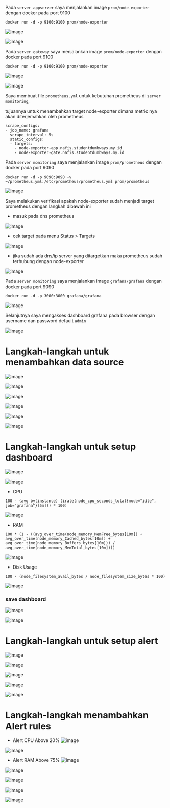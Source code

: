 Pada `server appserver` saya menjalankan image `prom/node-exporter` dengan docker pada port 9100

```
docker run -d -p 9100:9100 prom/node-exporter
```
![image](https://user-images.githubusercontent.com/52950376/236685930-a7d37629-f14f-4623-b8dc-ad7b860aed1c.png)

![image](https://user-images.githubusercontent.com/52950376/236685867-b725f85c-291a-4737-bf94-fc98fd80a559.png)

Pada `server gateway` saya menjalankan image `prom/node-exporter` dengan docker pada port 9100

```
docker run -d -p 9100:9100 prom/node-exporter
```
![image](https://user-images.githubusercontent.com/52950376/236685942-23072a5e-78fd-48e1-b2ac-e23b8b4377a6.png)

![image](https://user-images.githubusercontent.com/52950376/236685986-f4b9bb4d-6a3a-414f-a4a0-fe1c2166b11c.png)

Saya membuat file `prometheus.yml` untuk kebutuhan prometheus di `server monitoring`, 

tujuannya untuk menambahkan target node-exporter dimana metric nya akan diterjemahkan oleh prometheus

```
scrape_configs:
- job_name: grafana   
  scrape_interval: 5s
  static_configs:
  - targets:
    - node-exporter-app.nafis.studentdumbways.my.id
    - node-exporter-gate.nafis.studentdumbways.my.id
```

Pada `server monitoring` saya menjalankan image `prom/prometheus` dengan docker pada port 9090

```
docker run -d -p 9090:9090 -v ~/prometheus.yml:/etc/prometheus/prometheus.yml prom/prometheus
```
![image](https://user-images.githubusercontent.com/52950376/236686701-76582220-9915-42e8-838d-deb1e504ee05.png)

Saya melakukan verifikasi apakah node-exporter sudah menjadi target prometheus dengan langkah dibawah ini

- masuk pada dns prometheus

![image](https://user-images.githubusercontent.com/52950376/236686586-52d444ba-c2ba-4f1a-8763-8facdbabd230.png)

- cek target pada menu  Status > Targets

![image](https://user-images.githubusercontent.com/52950376/236686599-d3f866ad-3c29-4f8e-a420-9a2e026016a7.png)

- jika sudah ada dns/ip server yang ditargetkan maka prometheus sudah terhubung dengan node-exporter

![image](https://user-images.githubusercontent.com/52950376/236686620-afed4c4e-820f-43c9-8e2b-6d792645a99c.png)


Pada `server monitoring` saya menjalankan image `grafana/grafana` dengan docker pada port 9090
```
docker run -d -p 3000:3000 grafana/grafana
```
![image](https://user-images.githubusercontent.com/52950376/236686745-1c5c0b20-6ebd-4435-8309-96f03d25c888.png)

Selanjutnya saya mengakses dashboard grafana pada browser dengan username dan password default `admin`

![image](https://user-images.githubusercontent.com/52950376/236687076-2c338001-3eba-428e-b121-ee0278536ee9.png)

# Langkah-langkah untuk menambahkan data source

![image](https://user-images.githubusercontent.com/52950376/236687188-ada1d6e1-e4b2-4058-9520-0820ca830c3d.png)

![image](https://user-images.githubusercontent.com/52950376/236687255-df4d5ed9-6017-4406-9d94-3dd2e06f2b06.png)

![image](https://user-images.githubusercontent.com/52950376/236687459-40d326d7-7225-48f1-b77d-e854e38f6696.png)

![image](https://user-images.githubusercontent.com/52950376/236687477-ffc81d33-03d3-44ab-8eb6-3a2d19fbe650.png)

![image](https://user-images.githubusercontent.com/52950376/236687535-9f4ca628-60b4-40f6-8a2a-ce472c1d7a12.png)

![image](https://user-images.githubusercontent.com/52950376/236687557-f0f441c8-bae8-491c-a73b-fda8532ec4d9.png)

# Langkah-langkah untuk setup dashboard

![image](https://user-images.githubusercontent.com/52950376/236687671-2f4f9495-17dc-4787-9f06-09789b235226.png)

![image](https://user-images.githubusercontent.com/52950376/236687694-9e204517-b5ae-4bc9-8b51-1de0f61ca587.png)

- CPU
```
100 - (avg by(instance) (irate(node_cpu_seconds_total{mode="idle", job="grafana"}[5m])) * 100)
```
![image](https://user-images.githubusercontent.com/52950376/236689035-d36dab13-27ae-4307-9171-cf11a8dbcf31.png)

- RAM
```
100 * (1 - ((avg_over_time(node_memory_MemFree_bytes[10m]) + avg_over_time(node_memory_Cached_bytes[10m]) + avg_over_time(node_memory_Buffers_bytes[10m])) / avg_over_time(node_memory_MemTotal_bytes[10m])))
```
![image](https://user-images.githubusercontent.com/52950376/236688954-3bcc2e3e-6287-4a47-b731-05aa1fd458f3.png)

- Disk Usage
```
100 - (node_filesystem_avail_bytes / node_filesystem_size_bytes * 100)
```
![image](https://user-images.githubusercontent.com/52950376/236689014-a8af0ef0-4006-4fab-8b82-5deaddf074dd.png)

### save dashboard

![image](https://user-images.githubusercontent.com/52950376/236689059-75b4545d-62e9-4f6f-9a62-8a1cef69d736.png)

![image](https://user-images.githubusercontent.com/52950376/236689073-f540ce11-a764-440c-9348-f85b3680f5c0.png)

# Langkah-langkah untuk setup alert
![image](https://user-images.githubusercontent.com/52950376/236691207-d1c80f19-7610-4df5-9a57-778fc072cb20.png)

![image](https://user-images.githubusercontent.com/52950376/236689675-fb9e9ef6-13ce-4e27-b052-56cfa60e9864.png)

![image](https://user-images.githubusercontent.com/52950376/236689893-646739c4-6e23-45b7-b62c-9a0e18722519.png)

![image](https://user-images.githubusercontent.com/52950376/236689945-5866019f-d1e2-4519-9aa5-e4d773cab027.png)

![image](https://user-images.githubusercontent.com/52950376/236689962-7cfb8c2e-eda3-4bf9-90b7-866b8c945448.png)

# Langkah-langkah menambahkan Alert rules

- Alert CPU Above 20%
![image](https://user-images.githubusercontent.com/52950376/236689644-5a20cabd-c375-4795-9641-3b55279be1d1.png)

![image](https://user-images.githubusercontent.com/52950376/236690391-93f966aa-8826-4d39-8d5e-b48f51875c31.png)

- Alert RAM Above 75%
![image](https://user-images.githubusercontent.com/52950376/236690489-9094bff1-524d-400f-8f54-37cd840488d6.png)

![image](https://user-images.githubusercontent.com/52950376/236690547-e8b8b2fe-8b07-45cc-b7df-d9c4278b365f.png)

![image](https://user-images.githubusercontent.com/52950376/236707346-4eae319f-c762-4639-b534-89e02dfb36a7.png)

![image](https://user-images.githubusercontent.com/52950376/236710913-eeec619a-dcee-4842-9908-942e24804056.png)

![image](https://user-images.githubusercontent.com/52950376/236710779-422e350d-40ef-42a4-bdbd-eb5efb061901.png)
